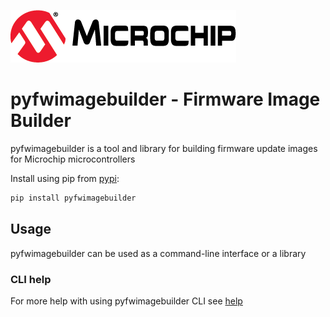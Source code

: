 [![MCHP](images/microchip.png)](https://www.microchip.com)

# pyfwimagebuilder - Firmware Image Builder
pyfwimagebuilder is a tool and library for building firmware update images for Microchip microcontrollers

Install using pip from [pypi](https://pypi.org/project/pyfwimagebuilder):
```bash
pip install pyfwimagebuilder
```

## Usage
pyfwimagebuilder can be used as a command-line interface or a library

### CLI help
For more help with using pyfwimagebuilder CLI see [help](./help.md)
